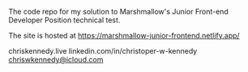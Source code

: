 The code repo for my solution to Marshmallow's Junior Front-end Developer Position technical test.

The site is hosted at https://marshmallow-junior-frontend.netlify.app/

chriskennedy.live
linkedin.com/in/christoper-w-kennedy
chriswkennedy@icloud.com
